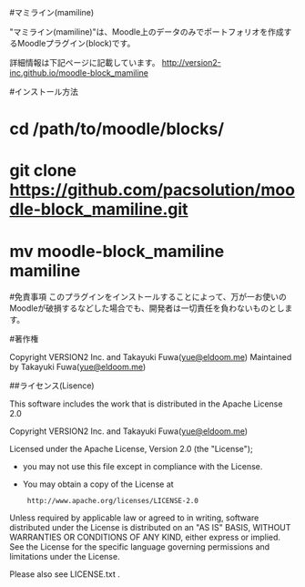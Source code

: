 #マミライン(mamiline)

"マミライン(mamiline)"は、Moodle上のデータのみでポートフォリオを作成するMoodleプラグイン(block)です。

詳細情報は下記ページに記載しています。
http://version2-inc.github.io/moodle-block_mamiline

#インストール方法

# cd /path/to/moodle/blocks/
# git clone https://github.com/pacsolution/moodle-block_mamiline.git
# mv moodle-block_mamiline mamiline

#免責事項
このプラグインをインストールすることによって、万が一お使いのMoodleが破損するなどした場合でも、開発者は一切責任を負わないものとします。

#著作権

Copyright VERSION2 Inc. and Takayuki Fuwa(yue@eldoom.me)
Maintained by Takayuki Fuwa(yue@eldoom.me)

##ライセンス(Lisence)

This software includes the work that is distributed in the Apache License 2.0

Copyright VERSION2 Inc. and Takayuki Fuwa(yue@eldoom.me)

Licensed under the Apache License, Version 2.0 (the "License");
- you may not use this file except in compliance with the License.
- You may obtain a copy of the License at

       http://www.apache.org/licenses/LICENSE-2.0

Unless required by applicable law or agreed to in writing, software
distributed under the License is distributed on an "AS IS" BASIS,
WITHOUT WARRANTIES OR CONDITIONS OF ANY KIND, either express or implied.
See the License for the specific language governing permissions and
limitations under the License.

Please also see LICENSE.txt .

